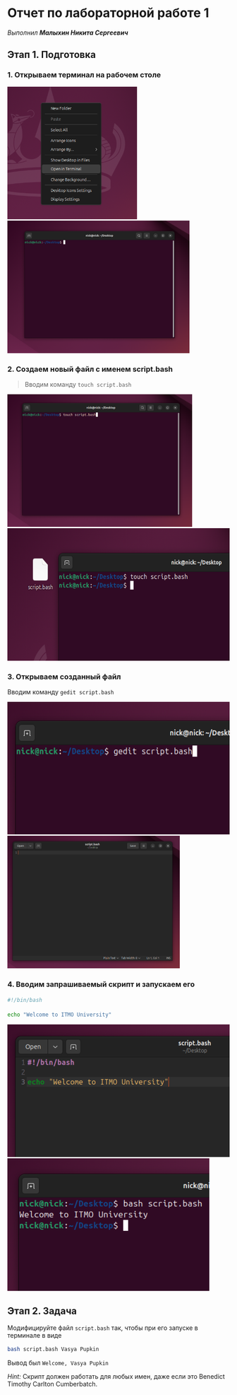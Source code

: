# Отчет по лабораторной работе 1
*Выполнил __Малыхин Никита Сергеевич__* 

## Этап 1. Подготовка

### 1. Открываем терминал на рабочем столе
<div>
  <img src="images/open-terminal.png" height="300"/>
  <img src="images/opened-terminal.png" height="300"/>
</div>

### 2. Создаем новый файл с именем script.bash
> Вводим команду ```touch script.bash```
<div>
  <img src="images/creating-file.png" height="300"/>
  <img src="images/created-file.png" height="300"/>
</div>

### 3. Открываем созданный файл
Вводим команду ```gedit script.bash```
<div>
  <img src="images/opening-file.png" height="300"/>
  <img src="images/opened-file.png" height="300"/>
</div>


### 4. Вводим запрашиваемый скрипт и запускаем его 
```bash
#!/bin/bash

echo "Welcome to ITMO University"
```
<div>
  <img src="images/first-script.png" height="300"/>
  <img src="images/first-script-run.png" height="300"/>
</div>


## Этап 2. Задача
Модифицируйте файл `script.bash` так, чтобы при его запуске в терминале в виде
```bash
bash script.bash Vasya Pupkin
```
Вывод был `Welcome, Vasya Pupkin`

*Hint:* Скрипт должен работать для любых имен, даже если это Benedict Timothy Carlton Cumberbatch.